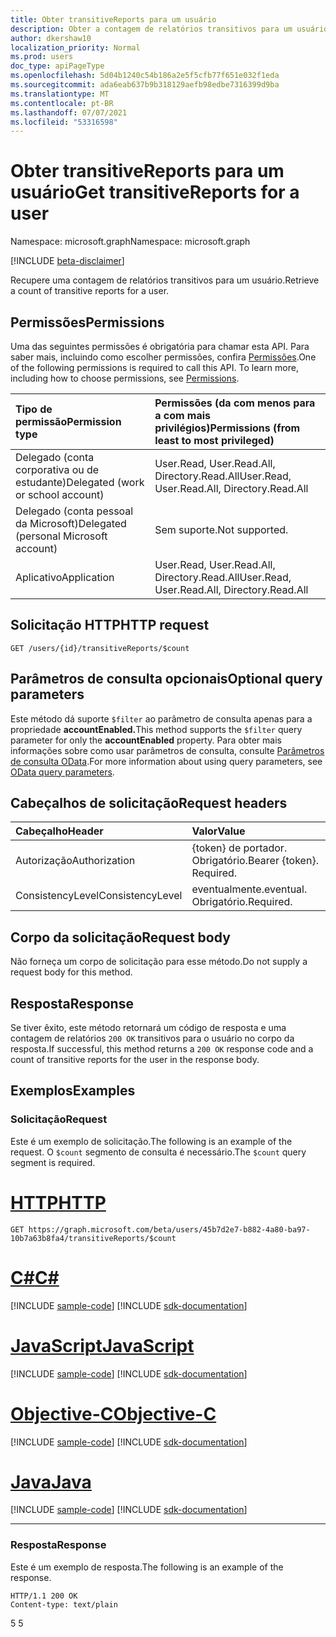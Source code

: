 ```yaml
---
title: Obter transitiveReports para um usuário
description: Obter a contagem de relatórios transitivos para um usuário.
author: dkershaw10
localization_priority: Normal
ms.prod: users
doc_type: apiPageType
ms.openlocfilehash: 5d04b1240c54b186a2e5f5cfb77f651e032f1eda
ms.sourcegitcommit: ada6eab637b9b318129aefb98edbe7316399d9ba
ms.translationtype: MT
ms.contentlocale: pt-BR
ms.lasthandoff: 07/07/2021
ms.locfileid: "53316598"
---
```

# <a name="get-transitivereports-for-a-user"></a><span data-ttu-id="41d9b-103">Obter transitiveReports para um usuário</span><span class="sxs-lookup"><span data-stu-id="41d9b-103">Get transitiveReports for a user</span></span>

<span data-ttu-id="41d9b-104">Namespace: microsoft.graph</span><span class="sxs-lookup"><span data-stu-id="41d9b-104">Namespace: microsoft.graph</span></span>

[!INCLUDE [beta-disclaimer](../../includes/beta-disclaimer.md)]

<span data-ttu-id="41d9b-105">Recupere uma contagem de relatórios transitivos para um usuário.</span><span class="sxs-lookup"><span data-stu-id="41d9b-105">Retrieve a count of transitive reports for a user.</span></span>

## <a name="permissions"></a><span data-ttu-id="41d9b-106">Permissões</span><span class="sxs-lookup"><span data-stu-id="41d9b-106">Permissions</span></span>

<span data-ttu-id="41d9b-p101">Uma das seguintes permissões é obrigatória para chamar esta API. Para saber mais, incluindo como escolher permissões, confira [Permissões](/graph/permissions-reference).</span><span class="sxs-lookup"><span data-stu-id="41d9b-p101">One of the following permissions is required to call this API. To learn more, including how to choose permissions, see [Permissions](/graph/permissions-reference).</span></span>


| <span data-ttu-id="41d9b-109">Tipo de permissão</span><span class="sxs-lookup"><span data-stu-id="41d9b-109">Permission type</span></span> | <span data-ttu-id="41d9b-110">Permissões (da com menos para a com mais privilégios)</span><span class="sxs-lookup"><span data-stu-id="41d9b-110">Permissions (from least to most privileged)</span></span> |
|:--------------------|:---------------------------------------------------------|
| <span data-ttu-id="41d9b-111">Delegado (conta corporativa ou de estudante)</span><span class="sxs-lookup"><span data-stu-id="41d9b-111">Delegated (work or school account)</span></span> | <span data-ttu-id="41d9b-112">User.Read, User.Read.All, Directory.Read.All</span><span class="sxs-lookup"><span data-stu-id="41d9b-112">User.Read, User.Read.All, Directory.Read.All</span></span> |
| <span data-ttu-id="41d9b-113">Delegado (conta pessoal da Microsoft)</span><span class="sxs-lookup"><span data-stu-id="41d9b-113">Delegated (personal Microsoft account)</span></span> | <span data-ttu-id="41d9b-114">Sem suporte.</span><span class="sxs-lookup"><span data-stu-id="41d9b-114">Not supported.</span></span> |
| <span data-ttu-id="41d9b-115">Aplicativo</span><span class="sxs-lookup"><span data-stu-id="41d9b-115">Application</span></span> | <span data-ttu-id="41d9b-116">User.Read, User.Read.All, Directory.Read.All</span><span class="sxs-lookup"><span data-stu-id="41d9b-116">User.Read, User.Read.All, Directory.Read.All</span></span> |

## <a name="http-request"></a><span data-ttu-id="41d9b-117">Solicitação HTTP</span><span class="sxs-lookup"><span data-stu-id="41d9b-117">HTTP request</span></span>
<!-- { "blockType": "ignored" } -->
```http
GET /users/{id}/transitiveReports/$count
```
## <a name="optional-query-parameters"></a><span data-ttu-id="41d9b-118">Parâmetros de consulta opcionais</span><span class="sxs-lookup"><span data-stu-id="41d9b-118">Optional query parameters</span></span>

<span data-ttu-id="41d9b-119">Este método dá suporte `$filter` ao parâmetro de consulta apenas para a propriedade **accountEnabled.**</span><span class="sxs-lookup"><span data-stu-id="41d9b-119">This method supports the `$filter` query parameter for only the **accountEnabled** property.</span></span> <span data-ttu-id="41d9b-120">Para obter mais informações sobre como usar parâmetros de consulta, consulte [Parâmetros de consulta OData](/graph/query-parameters).</span><span class="sxs-lookup"><span data-stu-id="41d9b-120">For more information about using query parameters, see [OData query parameters](/graph/query-parameters).</span></span>

## <a name="request-headers"></a><span data-ttu-id="41d9b-121">Cabeçalhos de solicitação</span><span class="sxs-lookup"><span data-stu-id="41d9b-121">Request headers</span></span>

| <span data-ttu-id="41d9b-122">Cabeçalho</span><span class="sxs-lookup"><span data-stu-id="41d9b-122">Header</span></span>       | <span data-ttu-id="41d9b-123">Valor</span><span class="sxs-lookup"><span data-stu-id="41d9b-123">Value</span></span> |
|:---------------|:--------|
| <span data-ttu-id="41d9b-124">Autorização</span><span class="sxs-lookup"><span data-stu-id="41d9b-124">Authorization</span></span>  | <span data-ttu-id="41d9b-p103">{token} de portador. Obrigatório.</span><span class="sxs-lookup"><span data-stu-id="41d9b-p103">Bearer {token}. Required.</span></span>  |
| <span data-ttu-id="41d9b-127">ConsistencyLevel</span><span class="sxs-lookup"><span data-stu-id="41d9b-127">ConsistencyLevel</span></span> | <span data-ttu-id="41d9b-128">eventualmente.</span><span class="sxs-lookup"><span data-stu-id="41d9b-128">eventual.</span></span> <span data-ttu-id="41d9b-129">Obrigatório.</span><span class="sxs-lookup"><span data-stu-id="41d9b-129">Required.</span></span> |

## <a name="request-body"></a><span data-ttu-id="41d9b-130">Corpo da solicitação</span><span class="sxs-lookup"><span data-stu-id="41d9b-130">Request body</span></span>

<span data-ttu-id="41d9b-131">Não forneça um corpo de solicitação para esse método.</span><span class="sxs-lookup"><span data-stu-id="41d9b-131">Do not supply a request body for this method.</span></span>

## <a name="response"></a><span data-ttu-id="41d9b-132">Resposta</span><span class="sxs-lookup"><span data-stu-id="41d9b-132">Response</span></span>

<span data-ttu-id="41d9b-133">Se tiver êxito, este método retornará um código de resposta e uma contagem de relatórios `200 OK` transitivos para o usuário no corpo da resposta.</span><span class="sxs-lookup"><span data-stu-id="41d9b-133">If successful, this method returns a `200 OK` response code and a count of transitive reports for the user in the response body.</span></span>

## <a name="examples"></a><span data-ttu-id="41d9b-134">Exemplos</span><span class="sxs-lookup"><span data-stu-id="41d9b-134">Examples</span></span>

### <a name="request"></a><span data-ttu-id="41d9b-135">Solicitação</span><span class="sxs-lookup"><span data-stu-id="41d9b-135">Request</span></span>

<span data-ttu-id="41d9b-136">Este é um exemplo de solicitação.</span><span class="sxs-lookup"><span data-stu-id="41d9b-136">The following is an example of the request.</span></span> <span data-ttu-id="41d9b-137">O `$count` segmento de consulta é necessário.</span><span class="sxs-lookup"><span data-stu-id="41d9b-137">The `$count` query segment is required.</span></span>


# <a name="http"></a>[<span data-ttu-id="41d9b-138">HTTP</span><span class="sxs-lookup"><span data-stu-id="41d9b-138">HTTP</span></span>](#tab/http)
<!-- {
  "blockType": "request",
  "name": "get_transitivereports_user"
}-->
```msgraph-interactive
GET https://graph.microsoft.com/beta/users/45b7d2e7-b882-4a80-ba97-10b7a63b8fa4/transitiveReports/$count
```
# <a name="c"></a>[<span data-ttu-id="41d9b-139">C#</span><span class="sxs-lookup"><span data-stu-id="41d9b-139">C#</span></span>](#tab/csharp)
[!INCLUDE [sample-code](../includes/snippets/csharp/get-transitivereports-user-csharp-snippets.md)]
[!INCLUDE [sdk-documentation](../includes/snippets/snippets-sdk-documentation-link.md)]

# <a name="javascript"></a>[<span data-ttu-id="41d9b-140">JavaScript</span><span class="sxs-lookup"><span data-stu-id="41d9b-140">JavaScript</span></span>](#tab/javascript)
[!INCLUDE [sample-code](../includes/snippets/javascript/get-transitivereports-user-javascript-snippets.md)]
[!INCLUDE [sdk-documentation](../includes/snippets/snippets-sdk-documentation-link.md)]

# <a name="objective-c"></a>[<span data-ttu-id="41d9b-141">Objective-C</span><span class="sxs-lookup"><span data-stu-id="41d9b-141">Objective-C</span></span>](#tab/objc)
[!INCLUDE [sample-code](../includes/snippets/objc/get-transitivereports-user-objc-snippets.md)]
[!INCLUDE [sdk-documentation](../includes/snippets/snippets-sdk-documentation-link.md)]

# <a name="java"></a>[<span data-ttu-id="41d9b-142">Java</span><span class="sxs-lookup"><span data-stu-id="41d9b-142">Java</span></span>](#tab/java)
[!INCLUDE [sample-code](../includes/snippets/java/get-transitivereports-user-java-snippets.md)]
[!INCLUDE [sdk-documentation](../includes/snippets/snippets-sdk-documentation-link.md)]

---


### <a name="response"></a><span data-ttu-id="41d9b-143">Resposta</span><span class="sxs-lookup"><span data-stu-id="41d9b-143">Response</span></span>

<span data-ttu-id="41d9b-144">Este é um exemplo de resposta.</span><span class="sxs-lookup"><span data-stu-id="41d9b-144">The following is an example of the response.</span></span>
<!-- {
  "blockType": "response"
} -->
```http
HTTP/1.1 200 OK
Content-type: text/plain
```

<span data-ttu-id="41d9b-145">5 </span><span class="sxs-lookup"><span data-stu-id="41d9b-145">5</span></span>

<!-- uuid: 8fcb5dbc-d5aa-4681-8e31-b001d5168d79
2015-10-25 14:57:30 UTC -->
<!--
{
  "type": "#page.annotation",
  "description": "Get transitiveReports for a user",
  "keywords": "",
  "section": "documentation",
  "tocPath": "",
  "suppressions": [
  ]
}
-->
